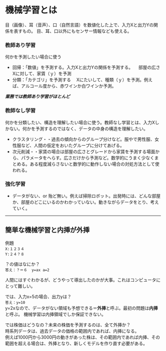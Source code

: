 
# 機械学習とは

目（画像）、耳（音声）、口（自然言語）を数値化した上で、入力Xと出力Yの関係を表すもの。
目、耳、口以外にもセンサー情報なども使える。

### 教師あり学習
何かを予測したい場合に使う

- 回帰：「数値」を予測する。入力Xと出力Yの関係を予測する。
　部屋の広さXに対して、家賃（ｙ）を予測
- 分類：「カテゴリ」を予測する
　Xにたいして、種類（ｙ）を予測。例えば、アルコール度から、赤ワインか白ワインか予測。


***業務では教師あり学習がほとんど***

### 教師なし学習

何かを分類したい、構造を理解したい場合に使う。教師なし学習とは、入力Xしかない。何かを予測するのではなく、データの中身の構造を理解したい。

-  クラスタリング・・過去の傾向からのグループ分けなど。服やで男性服、女性服など、人間の仮定をおいたグループに分けてあげる。
- 次元削減・・家賃の場合は部屋の広さとグレードから家賃を予測する場面から、パラメータをへらす。広さだけから予測など。数学的にうまく少なくまとめる。ある程度減らさないと数学的に動作しない場合の対処方法として使われる。



### 強化学習
- データがない、or 殆ど無い。例えば掃除ロボット。出発時には、どんな部屋か、部屋のどこにいるのかわかっていない。動きながらデータをとり、考えていく。


---
## 簡単な機械学習と内挿が外挿

例題  
```X:１２３４```  
```Y:２４？８```

？の値はなにか？  
```答え：？＝６  y=ax a=2  ```

人間にはすぐわかるが、どうやって導出したのかが大事。これはコンピュータにとって難しい。  


では、入力x=5の場合、出力yは？  
```答え：y=10  ```  
y=2xなので、データがない領域も予想できる＝**外挿**と呼ぶ。最初の問題は**内挿**と呼ぶ。
機械学習は内挿領域でしか保証できない。

では株価はどうなの？未来の株価を予測するのは、全て外挿か？  
時系列データは、過去データの価格の範囲内であれば、内挿になる。  
例えば1000円から3000円の動きがあった株は、その範囲内であれば内挿、その範囲を超える場合は、外挿となり、新しくモデルを作り直す必要がある。

